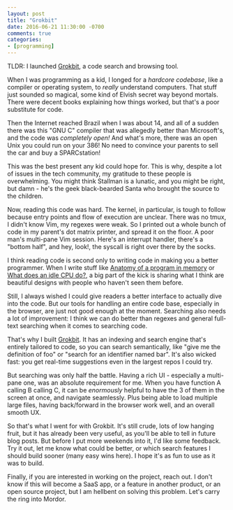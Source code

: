 ```yaml
---
layout: post
title: "Grokbit"
date: 2016-06-21 11:30:00 -0700
comments: true
categories:
- [programming]
---
```


TLDR: I launched [Grokbit], a code search and browsing tool.

When I was programming as a kid, I longed for a *hardcore codebase*, like
a compiler or operating system, to *really* understand computers. That stuff
just sounded so magical, some kind of Elvish secret way beyond mortals.  There
were decent books explaining how things worked, but that's a poor substitute for
code.

Then the Internet reached Brazil when I was about 14, and all of a sudden there
was this "GNU C" compiler that was allegedly better than Microsoft's, and the
code was *completely open!* And what's more, there was an open Unix you could
run on your 386! No need to convince your parents to sell the car and buy
a SPARCstation!

This was the best present any kid could hope for. This is why, despite a lot of
issues in the tech community, my gratitude to these people is overwhelming. You
might think Stallman is a lunatic, and you might be right, but damn - he's the
geek black-bearded Santa who brought the source to the children.

Now, reading this code was hard. The kernel, in particular, is tough to follow
because entry points and flow of execution are unclear. There was no tmux,
I didn't know Vim, my regexes were weak. So I printed out a whole bunch of code
in my parent's dot matrix printer, and spread it on the floor. A poor man's
multi-pane Vim session. Here's an interrupt handler, there's a "bottom half",
and hey, look!, the syscall is right over there by the socks.

I think reading code is second only to writing code in making you a better
programmer. When I write stuff like [Anatomy of a program in memory][anatomy] or
[What does an idle CPU do?][idle-cpu], a big part of the kick is sharing what
I think are beautiful designs with people who haven't seen them before.

Still, I always wished I could give readers a better interface to actually dive
into the code. But our tools for handling an entire code base, especially in the
browser, are just not good enough at the moment. Searching also needs a lot of
improvement: I think we can do better than regexes and general full-text
searching when it comes to searching code.

That's why I built [Grokbit]. It has an indexing and search engine that's
entirely tailored to code, so you can search semantically, like "give me the
definition of foo" or "search for an identifier named bar". It's also wicked
fast: you get real-time suggestions even in the largest repos I could try.

But searching was only half the battle. Having a rich UI - especially
a multi-pane one, was an absolute requirement for me. When you have function
A calling B calling C, it can be *enormously* helpful to have the 3 of them in
the screen at once, and navigate seamlessly. Plus being able to load multiple
large files, having back/forward in the browser work well, and an overall
smooth UX.

So that's what I went for with Grokbit.  It's still crude, lots of low hanging
fruit, but it has already been very useful, as you'll be able to tell in future
blog posts. But before I put more weekends into it, I'd like some feedback. Try
it out, let me know what could be better, or which search features I should
build sooner (many easy wins here). I hope it's as fun to use as it was to
build.

Finally, if you are interested in working on the project, reach out. I don't
know if this will become a SaaS app, or a feature in another product, or an open
source project, but I am hellbent on solving this problem. Let's carry the ring
into Mordor.

[Grokbit]: http://grokbit.com
[anatomy]: /post/anatomy-of-a-program-in-memory/
[idle-cpu]: /post/what-does-an-idle-cpu-do/
